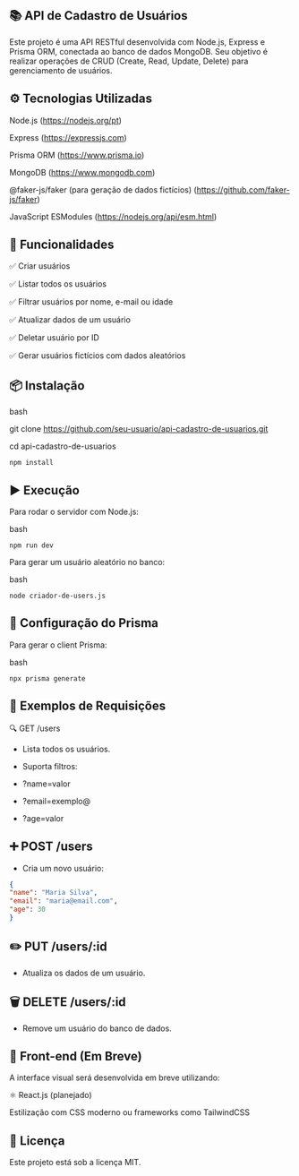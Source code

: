 📚 API de Cadastro de Usuários
-----------------------------------

Este projeto é uma API RESTful desenvolvida com Node.js, Express e Prisma ORM, conectada ao banco de dados MongoDB. Seu objetivo é realizar operações de CRUD (Create, Read, Update, Delete) para gerenciamento de usuários.


⚙️ Tecnologias Utilizadas
---------------------

Node.js  (https://nodejs.org/pt)

Express (https://expressjs.com)

Prisma ORM (https://www.prisma.io) 

MongoDB (https://www.mongodb.com)

@faker-js/faker (para geração de dados fictícios) (https://github.com/faker-js/faker)

JavaScript ESModules (https://nodejs.org/api/esm.html)


🚀 Funcionalidades
------------------------

✅ Criar usuários

✅ Listar todos os usuários

✅ Filtrar usuários por nome, e-mail ou idade

✅ Atualizar dados de um usuário

✅ Deletar usuário por ID

✅ Gerar usuários fictícios com dados aleatórios


📦 Instalação
-------------------
bash

git clone https://github.com/seu-usuario/api-cadastro-de-usuarios.git

cd api-cadastro-de-usuarios

`npm install`



▶️ Execução
-------------------
Para rodar o servidor com Node.js:

bash

`npm run dev`



Para gerar um usuário aleatório no banco:

bash

`node criador-de-users.js`



🔧 Configuração do Prisma
-----------------------
Para gerar o client Prisma:

bash

`npx prisma generate`



🧪 Exemplos de Requisições
-----------------------------
🔍 GET /users
  * Lista todos os usuários.
    
  * Suporta filtros:

 * ?name=valor

 * ?email=exemplo@

 * ?age=valor



➕ POST /users
-------------------------------
  * Cria um novo usuário:


```json
{
"name": "Maria Silva",
"email": "maria@email.com",
"age": 30
}
```

✏️ PUT /users/:id
------------------

  * Atualiza os dados de um usuário.


🗑️ DELETE /users/:id
------------------

  * Remove um usuário do banco de dados.


🎨 Front-end (Em Breve)
-----------------------

A interface visual será desenvolvida em breve utilizando:

⚛️ React.js (planejado)

Estilização com CSS moderno ou frameworks como TailwindCSS

📄 Licença
---------------------
Este projeto está sob a licença MIT.
